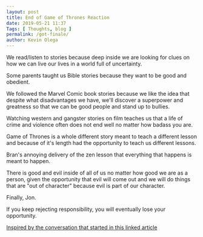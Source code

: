 ```yaml
--- 
layout: post 
title: End of Game of Thrones Reaction 
date: 2019-05-21 11:37
Tags: [ Thoughts, blog ]
permalink: /got-finale/ 
author: Kevin Olega 
--- 
```

We read/listen to stories because deep inside we are looking for clues on how we can live our lives in a world full of uncertainty.

Some parents taught us Bible stories because they want to be good and obedient.

We followed the Marvel Comic book stories because we like the idea that despite what disadvantages we have, we'll discover a superpower and greatness so that we can be good people and stand up to bullies. 

Watching western and gangster stories on film teaches us that a life of crime and violence often does not end well no matter how badass you are.

Game of Thrones is a whole different story meant to teach a different lesson and because of it's length had the opportunity to teach us different lessons.

Bran's annoying delivery of the zen lesson that everything that happens is meant to happen.

There is good and evil inside of all of us no matter how good we are as a person, given the opportunity that evil will come out and we will do things that are "out of character" because evil is part of our character.

Finally, Jon.

If you keep rejecting responsibility, you will eventually lose your opportunity.

[Inspired by the conversation that started in this linked article](https://www.patheos.com/blogs/irreverin/2019/05/9344)